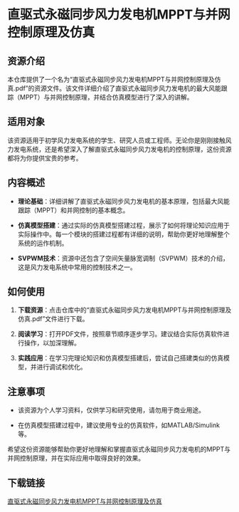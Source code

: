 # 直驱式永磁同步风力发电机MPPT与并网控制原理及仿真

## 资源介绍

本仓库提供了一个名为“直驱式永磁同步风力发电机MPPT与并网控制原理及仿真.pdf”的资源文件。该文件详细介绍了直驱式永磁同步风力发电机的最大风能跟踪（MPPT）与并网控制原理，并结合仿真模型进行了深入的讲解。

## 适用对象

该资源适用于初学风力发电系统的学生、研究人员或工程师。无论你是刚刚接触风力发电系统，还是希望深入了解直驱式永磁同步风力发电机的控制原理，这份资源都将为你提供宝贵的参考。

## 内容概述

- **理论基础**：详细讲解了直驱式永磁同步风力发电机的基本原理，包括最大风能跟踪（MPPT）和并网控制的基本概念。
  
- **仿真模型搭建**：通过实际的仿真模型搭建过程，展示了如何将理论知识应用于实际操作中。每一个模块的搭建过程都有详细的说明，帮助你更好地理解整个系统的运作机制。

- **SVPWM技术**：资源中还包含了空间矢量脉宽调制（SVPWM）技术的介绍，这是风力发电系统中常用的控制技术之一。

## 如何使用

1. **下载资源**：点击仓库中的“直驱式永磁同步风力发电机MPPT与并网控制原理及仿真.pdf”文件进行下载。
  
2. **阅读学习**：打开PDF文件，按照章节顺序逐步学习。建议结合实际仿真软件进行操作，以加深理解。

3. **实践应用**：在学习完理论知识和仿真模型搭建后，尝试自己搭建类似的仿真模型，并进行调试和优化。

## 注意事项

- 该资源为个人学习资料，仅供学习和研究使用，请勿用于商业用途。
  
- 在仿真模型搭建过程中，建议使用专业的仿真软件，如MATLAB/Simulink等。

希望这份资源能够帮助你更好地理解和掌握直驱式永磁同步风力发电机的MPPT与并网控制原理，并在实际应用中取得良好的效果。

## 下载链接

[直驱式永磁同步风力发电机MPPT与并网控制原理及仿真](https://pan.quark.cn/s/f3acb536695e)